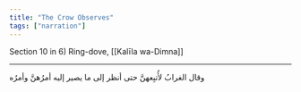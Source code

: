 ```yaml
---
title: "The Crow Observes"
tags: ["narration"]
---
```


 Section 10 in 6) Ring-dove, [[Kalīla wa-Dimna]]

---
وقال الغرابُ لأُتبِعهنَّ حتى أنظر إلى ما يصير إليه أمرُهنَّ وأمرُه
